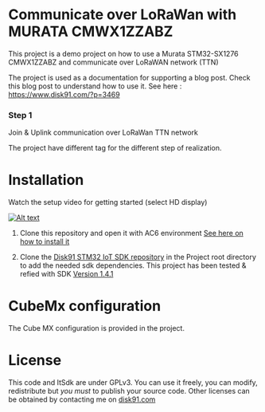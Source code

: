 # Communicate over LoRaWan with MURATA CMWX1ZZABZ

This project is a demo project on how to use a Murata STM32-SX1276 CMWX1ZZABZ and communicate over LoRaWAN network (TTN)

The project is used as a documentation for supporting a blog post. Check this blog post to understand how to use it.
See here : https://www.disk91.com/?p=3469 

### Step 1
Join & Uplink communication over LoRaWan TTN network


The project have different tag for the different step of realization.

# Installation

Watch the setup video for getting started (select HD display)

[![Alt text](https://img.youtube.com/vi/VEWrr4t8ujo/0.jpg)](https://www.youtube.com/watch?v=VEWrr4t8ujo)

1. Clone this repository and open it with AC6 environment [See here on how to install it](https://www.disk91.com/2018/technology/hardware/getting-started-with-nucleo32-stm32l031/)

2. Clone the [Disk91 STM32 IoT SDK repository](https://github.com/disk91/stm32-it-sdk) in the Project root directory to add the needed sdk dependencies. This project has been tested & refied with SDK [Version 1.4.1](https://github.com/disk91/stm32-it-sdk/releases/tag/v1.4.1-FW1.11.0) 


# CubeMx configuration

The Cube MX configuration is provided in the project.

# License

This code and ItSdk are under GPLv3. You can use it freely, you can modify, redistribute but *you must* to publish your source code. Other licenses can be obtained by contacting me on [disk91.com](https://www.disk91.com)
